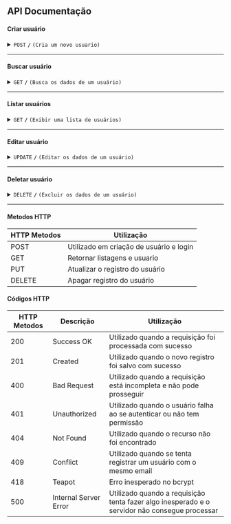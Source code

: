 ## API Documentação

#### Criar usuário

<details>
 <summary><code>POST</code> <code><b>/</b></code> <code>(Cria um novo usuario)</code></summary>

##### Parameters

> | name     | type     | data send             | example                                                             |
> | -------- | -------- | --------------------- | ------------------------------------------------------------------- |
> | Email    | required | object (JSON or YAML) | `{"name":"My Name","password":"myPassword","email":"my@email.com"}` |
> | Password | required | object (JSON or YAML) | `{"name":"My Name","password":"myPassword","email":"my@email.com"}` |
> | Name     | optional | object (JSON or YAML) | `{"name":"My Name","password":"myPassword","email":"my@email.com"}` |

##### Responses

> | http code | content-type       | response                                                                                                                                  |
> | --------- | ------------------ | ----------------------------------------------------------------------------------------------------------------------------------------- |
> | `201`     | `application/json` | `{"success":"true", "message":"Usuário criado", "user": {"name":"My Name","password":"myPassword","email":"my@email.com", "id": "UUID"}}` |
> | `400`     | `application/json` | `{"success":"false","message":"Senha não pode ser vazio"}`                                                                                |
> | `405`     | `application/json` | `{"success":"false","message":"Chamada de API não permitida"}`                                                                            |
> | `409`     | `application/json` | `{"success":"false","message":"Email já registrado"}`                                                                                     |

##### Example cURL

> ```javascript
>  curl -X POST -H "Content-Type: application/json" --data @post.json http://localhost:3000/users/
> ```

</details>

---

#### Buscar usuário

<details>
 <summary><code>GET</code> <code><b>/</b></code> <code>(Busca os dados de um usuário)</code></summary>

##### Parameters

> | name  | type     | data send | example                    |
> | ----- | -------- | --------- | -------------------------- |
> | id    | required | string    | `http://url/users/{id}`    |
> | email | required | string    | `{"email":"my@email.com"}` |

##### Responses

> | http code | content-type       | response                                                                                                                                     |
> | --------- | ------------------ | -------------------------------------------------------------------------------------------------------------------------------------------- |
> | `200`     | `application/json` | `{"success":"true", "message":"Usuário retornado", "user": {"name":"My Name","password":"myPassword","email":"my@email.com", "id": "UUID"}}` |
> | `404`     | `application/json` | `{"success":"false", "message":"Usuário não encontrado."}`                                                                                   |

##### Example cURL

> ```javascript
>  curl -X GET -H "Content-Type: application/json" --data @post.json http://localhost:3000/users/UUID
> ```

</details>

---

#### Listar usuários

<details>
 <summary><code>GET</code> <code><b>/</b></code> <code>(Exibir uma lista de usuários)</code></summary>

##### Parameters

> | name | type     | data send          | example             |
> | ---- | -------- | ------------------ | ------------------- |
> | none | optional | `application/json` | `http://url/users/` |

##### Responses

> | http code | content-type       | response                                                                                                                                       |
> | --------- | ------------------ | ---------------------------------------------------------------------------------------------------------------------------------------------- |
> | `200`     | `application/json` | `{"success":"true", "message":"Usuários retornados", "user": {"name":"My Name","password":"myPassword","email":"my@email.com", "id": "UUID"}}` |
> | `404`     | `application/json` | `{"success":"false", "message":"Usuários não foram encontrados"}`                                                                              |

##### Example cURL

> ```javascript
>  curl -X GET -H "Content-Type: application/json" --data @post.json http://localhost:3000/users/UUID
> ```

</details>

---

#### Editar usuário

<details>
 <summary><code>UPDATE</code> <code><b>/</b></code> <code>(Editar os dados de um usuário)</code></summary>

##### Parameters

> | name      | type     | data send | example                         |
> | --------- | -------- | --------- | ------------------------------- |
> | id        | required | UUID      | `UUID`                          |
> | email     | required | string    | `{"email":"my@email.com"}`      |
> | name      | required | string    | `{"name":"My Email"}`           |
> | new_email | required | string    | `{"new_email":"new@email.com"}` |
> | password  | required | string    | `{"password":"123456"}`         |

##### Responses

> | http code | content-type       | response                                                                                                                                       |
> | --------- | ------------------ | ---------------------------------------------------------------------------------------------------------------------------------------------- |
> | `200`     | `application/json` | `{"success":"true", "message":"Usuário atualizado!", "user": {"name":"My Name","password":"myPassword","email":"my@email.com", "id": "UUID"}}` |
> | `404`     | `application/json` | `{"success":"false", "message":"Usuário não encontrado."}`                                                                                     |
> | `405`     | `application/json` | `{"success":"false", "message":"Chamada de API não permitida."}`                                                                               |

##### Example cURL

> ```javascript
>  curl -X UPDATE -H "Content-Type: application/json" --data @post.json http://localhost:3000/users/UUID
> ```

</details>

---

#### Deletar usuário

<details>
 <summary><code>DELETE</code> <code><b>/</b></code> <code>(Excluir os dados de um usuário)</code></summary>

##### Parameters

> | name  | type     | data send | example                    |
> | ----- | -------- | --------- | -------------------------- |
> | id    | required | UUID      | `UUID`                     |
> | email | required | string    | `{"email":"my@email.com"}` |

##### Responses

> | http code | content-type       | response                                                         |
> | --------- | ------------------ | ---------------------------------------------------------------- |
> | `200`     | `application/json` | `{"success":"true", "message":"Usuário removido!"`               |
> | `404`     | `application/json` | `{"success":"false", "message":"Usuário não encontrado."}`       |
> | `405`     | `application/json` | `{"success":"false", "message":"Chamada de API não permitida."}` |

##### Example cURL

> ```javascript
>  curl -X DELETE -H "Content-Type: application/json" --data @post.json http://localhost:3000/users/UUID
> ```

</details>

---

#### Metodos HTTP

| HTTP Metodos | Utilização                              |
| ------------ | --------------------------------------- |
| POST         | Utilizado em criação de usuário e login |
| GET          | Retornar listagens e usuario            |
| PUT          | Atualizar o registro do usuário         |
| DELETE       | Apagar registro do usuário              |

#### Códigos HTTP

| HTTP Metodos | Descrição             | Utilização                                                                                    |
| ------------ | --------------------- | --------------------------------------------------------------------------------------------- |
| 200          | Success OK            | Utilizado quando a requisição foi processada com sucesso                                      |
| 201          | Created               | Utilizado quando o novo registro foi salvo com sucesso                                        |
| 400          | Bad Request           | Utilizado quando a requisição está incompleta e não pode prosseguir                           |
| 401          | Unauthorized          | Utilizado quando o usuário falha ao se autenticar ou não tem permissão                        |
| 404          | Not Found             | Utilizado quando o recurso não foi encontrado                                                 |
| 409          | Conflict              | Utilizado quando se tenta registrar um usuário com o mesmo email                              |
| 418          | Teapot                | Erro inesperado no bcrypt                                                                     |
| 500          | Internal Server Error | Utilizado quando a requisição tenta fazer algo inesperado e o servidor não consegue processar |
